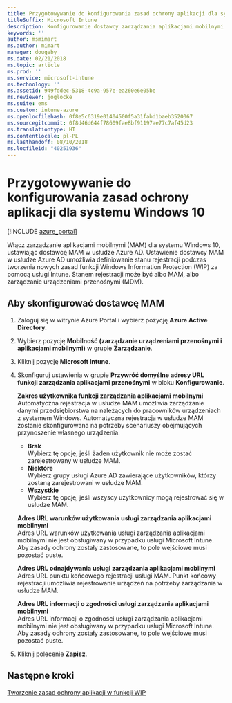 ```yaml
---
title: Przygotowywanie do konfigurowania zasad ochrony aplikacji dla systemu Windows 10
titleSuffix: Microsoft Intune
description: Konfigurowanie dostawcy zarządzania aplikacjami mobilnymi (MAM) w usłudze Azure AD.
keywords: ''
author: msmimart
ms.author: mimart
manager: dougeby
ms.date: 02/21/2018
ms.topic: article
ms.prod: ''
ms.service: microsoft-intune
ms.technology: ''
ms.assetid: 949fddec-5318-4c9a-957e-ea260e6e05be
ms.reviewer: joglocke
ms.suite: ems
ms.custom: intune-azure
ms.openlocfilehash: 0f8e5c6319e01404500f5a31fabd1baeb3520067
ms.sourcegitcommit: 0f8d46d644f78609fae8bf91197ae77c7af45d23
ms.translationtype: HT
ms.contentlocale: pl-PL
ms.lasthandoff: 08/10/2018
ms.locfileid: "40251936"
---
```

# <a name="get-ready-to-configure-app-protection-policies-for-windows-10"></a>Przygotowywanie do konfigurowania zasad ochrony aplikacji dla systemu Windows 10 

[!INCLUDE [azure_portal](./includes/azure_portal.md)]

Włącz zarządzanie aplikacjami mobilnymi (MAM) dla systemu Windows 10, ustawiając dostawcę MAM w usłudze Azure AD. Ustawienie dostawcy MAM w usłudze Azure AD umożliwia definiowanie stanu rejestracji podczas tworzenia nowych zasad funkcji Windows Information Protection (WIP) za pomocą usługi Intune. Stanem rejestracji może być albo MAM, albo zarządzanie urządzeniami przenośnymi (MDM).

## <a name="to-configure-the-mam-provider"></a>Aby skonfigurować dostawcę MAM

1. Zaloguj się w witrynie Azure Portal i wybierz pozycję **Azure Active Directory**.

2. Wybierz pozycję **Mobilność (zarządzanie urządzeniami przenośnymi i aplikacjami mobilnymi)** w grupie **Zarządzanie**.

3. Kliknij pozycję **Microsoft Intune**.

4. Skonfiguruj ustawienia w grupie **Przywróć domyślne adresy URL funkcji zarządzania aplikacjami przenośnymi** w bloku **Konfigurowanie**.

   **Zakres użytkownika funkcji zarządzania aplikacjami mobilnymi**  
   Automatyczna rejestracja w usłudze MAM umożliwia zarządzanie danymi przedsiębiorstwa na należących do pracowników urządzeniach z systemem Windows. Automatyczna rejestracja w usłudze MAM zostanie skonfigurowana na potrzeby scenariuszy obejmujących przynoszenie własnego urządzenia.<ul><li>**Brak**<br>Wybierz tę opcję, jeśli żaden użytkownik nie może zostać zarejestrowany w usłudze MAM.</li><li>**Niektóre**<br>Wybierz grupy usługi Azure AD zawierające użytkowników, którzy zostaną zarejestrowani w usłudze MAM.</li><li>**Wszystkie**<br>Wybierz tę opcję, jeśli wszyscy użytkownicy mogą rejestrować się w usłudze MAM.</li></ul>

   **Adres URL warunków użytkowania usługi zarządzania aplikacjami mobilnymi**  
   Adres URL warunków użytkowania usługi zarządzania aplikacjami mobilnymi nie jest obsługiwany w przypadku usługi Microsoft Intune. Aby zasady ochrony zostały zastosowane, to pole wejściowe musi pozostać puste.

   **Adres URL odnajdywania usługi zarządzania aplikacjami mobilnymi**  
   Adres URL punktu końcowego rejestracji usługi MAM. Punkt końcowy rejestracji umożliwia rejestrowanie urządzeń na potrzeby zarządzania w usłudze MAM.

   **Adres URL informacji o zgodności usługi zarządzania aplikacjami mobilnymi**  
   Adres URL informacji o zgodności usługi zarządzania aplikacjami mobilnymi nie jest obsługiwany w przypadku usługi Microsoft Intune. Aby zasady ochrony zostały zastosowane, to pole wejściowe musi pozostać puste. 

5.  Kliknij polecenie **Zapisz**.

## <a name="next-steps"></a>Następne kroki

[Tworzenie zasad ochrony aplikacji w funkcji WIP](windows-information-protection-policy-create.md)

